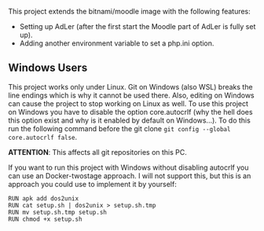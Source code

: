 This project extends the bitnami/moodle image with the following features:
- Setting up AdLer (after the first start the Moodle part of AdLer is fully set up).
- Adding another environment variable to set a php.ini option.


## Windows Users
This project works only under Linux. 
Git on Windows (also WSL) breaks the line endings which is why it cannot be used there. 
Also, editing on Windows can cause the project to stop working on Linux as well. 
To use this project on Windows you have to disable the option core.autocrlf 
(why the hell does this option exist and why is it enabled by default on Windows...). 
To do this run the following command before the git clone `git config --global core.autocrlf false`. 

**ATTENTION**: This affects all git repositories on this PC.

If you want to run this project with Windows without disabling autocrlf you can use an Docker-twostage approach.
I will not support this, but this is an approach you could use to implement it by yourself:
```
RUN apk add dos2unix
RUN cat setup.sh | dos2unix > setup.sh.tmp
RUN mv setup.sh.tmp setup.sh
RUN chmod +x setup.sh
```
